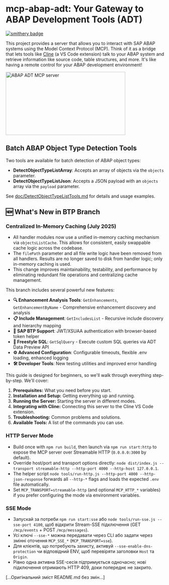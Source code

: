 # mcp-abap-adt: Your Gateway to ABAP Development Tools (ADT)

[![smithery badge](https://smithery.ai/badge/@mario-andreschak/mcp-abap-adt)](https://smithery.ai/server/@mario-andreschak/mcp-abap-adt)

This project provides a server that allows you to interact with SAP ABAP systems using the Model Context Protocol (MCP). Think of it as a bridge that lets tools like [Cline](https://marketplace.visualstudio.com/items?itemName=saoudrizwan.claude-dev) (a VS Code extension) talk to your ABAP system and retrieve information like source code, table structures, and more. It's like having a remote control for your ABAP development environment!

<a href="https://glama.ai/mcp/servers/gwkh12xlu7">
  <img width="380" height="200" src="https://glama.ai/mcp/servers/gwkh12xlu7/badge" alt="ABAP ADT MCP server" />
</a>

## Batch ABAP Object Type Detection Tools

Two tools are available for batch detection of ABAP object types:

- **DetectObjectTypeListArray**: Accepts an array of objects via the `objects` parameter.
- **DetectObjectTypeListJson**: Accepts a JSON payload with an `objects` array via the `payload` parameter.

See [doc/DetectObjectTypeListTools.md](doc/DetectObjectTypeListTools.md) for details and usage examples.

## 🆕 What's New in BTP Branch

### Centralized In-Memory Caching (July 2025)

- All handler modules now use a unified in-memory caching mechanism via `objectsListCache`. This allows for consistent, easily swappable cache logic across the codebase.
- The `filePath` parameter and all file write logic have been removed from all handlers. Results are no longer saved to disk from handler logic; only in-memory caching is used.
- This change improves maintainability, testability, and performance by eliminating redundant file operations and centralizing cache management.

This branch includes several powerful new features:

- **🔍 Enhancement Analysis Tools**: `GetEnhancements`, `GetEnhancementByName` - Comprehensive enhancement discovery and analysis
- **📋 Include Management**: `GetIncludesList` - Recursive include discovery and hierarchy mapping  
- **🚀 SAP BTP Support**: JWT/XSUAA authentication with browser-based token helper
- **💾 Freestyle SQL**: `GetSqlQuery` - Execute custom SQL queries via ADT Data Preview API
- **⚙️ Advanced Configuration**: Configurable timeouts, flexible .env loading, enhanced logging
- **🛠️ Developer Tools**: New testing utilities and improved error handling

This guide is designed for beginners, so we'll walk through everything step-by-step. We'll cover:

1.  **Prerequisites:** What you need before you start.
2.  **Installation and Setup:** Getting everything up and running.
3.  **Running the Server:** Starting the server in different modes.
4.  **Integrating with Cline:** Connecting this server to the Cline VS Code extension.
5.  **Troubleshooting:** Common problems and solutions.
6.  **Available Tools:** A list of the commands you can use.

### HTTP Server Mode

- Build once with `npm run build`, then launch via `npm run start:http` to expose the MCP server over Streamable HTTP (`0.0.0.0:3000` by default).
- Override host/port and transport options directly: `node dist/index.js --transport streamable-http --http-port 4000 --http-host 127.0.0.1`.
- The helper script `node tools/run-http.js --http-port 4000 --http-json-response` forwards all `--http-*` flags and loads the expected `.env` file automatically.
- Set `MCP_TRANSPORT=streamable-http` (and optional `MCP_HTTP_*` variables) if you prefer configuring the mode via environment variables.

### SSE Mode

- Запускай за потреби `npm run start:sse` або `node tools/run-sse.js --sse-port 4100`, щоб відкрити Stream-SSE підключення (GET `/mcp/events` + POST `/mcp/messages`).
- Усі ключі `--sse-*` можна передавати через CLI або задати через змінні оточення `MCP_SSE_*` (`MCP_TRANSPORT=sse`).
- Для клієнтів, що потребують захисту, активуй `--sse-enable-dns-protection` чи відповідний ENV, щоб перевіряти заголовки `Host` та `Origin`.
- Рівно одна активна SSE-сесія підтримується одночасно; нові підключення отримають HTTP 409, доки попереднє не закрито.

[...Оригінальний зміст README.md без змін...]
